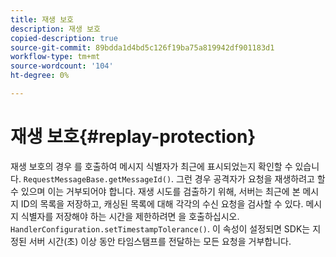 ```yaml
---
title: 재생 보호
description: 재생 보호
copied-description: true
source-git-commit: 89bdda1d4bd5c126f19ba75a819942df901183d1
workflow-type: tm+mt
source-wordcount: '104'
ht-degree: 0%

---
```



# 재생 보호{#replay-protection}

재생 보호의 경우 를 호출하여 메시지 식별자가 최근에 표시되었는지 확인할 수 있습니다. `RequestMessageBase.getMessageId()`. 그런 경우 공격자가 요청을 재생하려고 할 수 있으며 이는 거부되어야 합니다. 재생 시도를 검출하기 위해, 서버는 최근에 본 메시지 ID의 목록을 저장하고, 캐싱된 목록에 대해 각각의 수신 요청을 검사할 수 있다. 메시지 식별자를 저장해야 하는 시간을 제한하려면 을 호출하십시오. `HandlerConfiguration.setTimestampTolerance()`. 이 속성이 설정되면 SDK는 지정된 서버 시간(초) 이상 동안 타임스탬프를 전달하는 모든 요청을 거부합니다.
